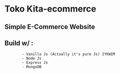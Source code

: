 # Toko Kita-ecommerce

## Simple E-Commerce Website
## Build w/  : 
            - Vanilla Js (Actually it's pure Js) IYKWIM
            - Node Js
            - Express Js
            - MongoDB

